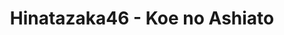 ---
layout: videojs
title: Hinatazaka46 - Koe no Ashiato
category: mv
description: >+
    Lyrics: Akimoto Yasushi

    Director: Ando Hayato
    
    Choreographer: Takahiro
    
    Producer: Kohama Moto (P.I.C.S.)
    
    Arrangement: A-NOTE/S-TONE
lang: en
subtitles: 日向坂46 声の足跡.en.vtt
video_url: https://www.youtube.com/watch?v=YClzk5GpaHM
thumbnail: https://i.ytimg.com/vi/YClzk5GpaHM/maxresdefault.jpg
hinatrivia: https://x.com/hinatacampaign/status/1773577616915591664
upload_date: 2021-05-05
---